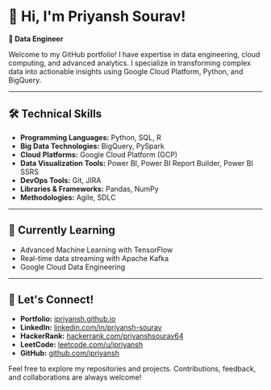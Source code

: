 # 👋 Hi, I'm Priyansh Sourav!

**🚀 Data Engineer**

Welcome to my GitHub portfolio! I have expertise in data engineering, cloud computing, and advanced analytics. I specialize in transforming complex data into actionable insights using Google Cloud Platform, Python, and BigQuery.

---

## 🛠️ Technical Skills
- **Programming Languages:** Python, SQL, R
- **Big Data Technologies:** BigQuery, PySpark
- **Cloud Platforms:** Google Cloud Platform (GCP)
- **Data Visualization Tools:** Power BI, Power BI Report Builder, Power BI SSRS
- **DevOps Tools:** Git, JIRA
- **Libraries & Frameworks:** Pandas, NumPy
- **Methodologies:** Agile, SDLC

----

## 🌱 Currently Learning
- Advanced Machine Learning with TensorFlow
- Real-time data streaming with Apache Kafka
- Google Cloud Data Engineering

---

## 🤝 Let's Connect!
- **Portfolio:** [ipriyansh.github.io](https://ipriyansh.github.io)
- **LinkedIn:** [linkedin.com/in/priyansh-sourav](https://www.linkedin.com/in/priyansh-sourav/)
- **HackerRank:** [hackerrank.com/priyanshsourav64](https://www.hackerrank.com/priyanshsourav64)
- **LeetCode:** [leetcode.com/u/ipriyansh](https://www.leetcode.com/u/ipriyansh/)
- **GitHub:** [github.com/ipriyansh](https://github.com/ipriyansh)

Feel free to explore my repositories and projects. Contributions, feedback, and collaborations are always welcome!

